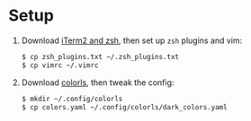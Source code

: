 # Setup

1. Download [iTerm2 and zsh](https://medium.com/ayuth/iterm2-zsh-oh-my-zsh-the-most-power-full-of-terminal-on-macos-bdb2823fb04c), then set up `zsh` plugins and vim:
	```sh
	$ cp zsh_plugins.txt ~/.zsh_plugins.txt
	$ cp vimrc ~/.vimrc
	```
2. Download [colorls](https://github.com/athityakumar/colorls#installation), then tweak the config:
	```sh
	$ mkdir ~/.config/colorls
	$ cp colors.yaml ~/.config/colorls/dark_colors.yaml
	```